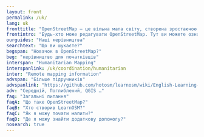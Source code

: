 ```yaml
---
layout: front
permalink: /uk/
lang: uk
fronttitle: "OpenStreetMap — це вільна мапа світу, створена зростаючою спільнотою маперів."
frontintro: "Будь-хто може редагувати OpenStreetMap. Тут ви можете ознайомитись з простими покроковими посібниками від LearnOSM, що допомагають всім бажаючим почати робити свій внесок в розвиток OpenStreetMap, використовувати OpenStreetMap, а також використовувати дані OpenStreetMap. Якщо у вас є бажання провести семінар з OpenStreetMap, ознайомтесь із навчальними матеріалами."
ourguides: "Наші керівництва"
searchtext: "Що ви шукаєте?"
begspan: "Новачок в OpenStreetMap?"
beg: "керівництво для початківців"
interspan: "Humanitarian Mapping"
interspanlink: /uk/coordination/humanitarian
inter: "Remote mapping information"
advspan: "Більше підручників"
advspanlink: "https://github.com/hotosm/learnosm/wiki/English-Learning-Guides"
adv: "Середній, Поглиблений, QGIS …"
faq: "Загальні питання"
faqA: "Що таке OpenStreetMap?"
faqB: "Хто створив LearnOSM?"
faqC: "Як я можу почати мапити?"
faqD: "Де я можу знайти додаткову допомогу?"
nosearch: true
---
```

